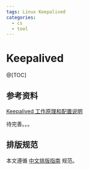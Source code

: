 ```yaml
---
tags: Linux Keepalived
categories:
  - cs
  - tool
---
```




# Keepalived

@[TOC]
## 参考资料
[Keepalived 工作原理和配置说明](https://www.cnblogs.com/centos2017/p/7896780.html)

待完善。。。

## 排版规范
本文遵循 [中文排版指南](https://github.com/mzlogin/chinese-copywriting-guidelines) 规范。